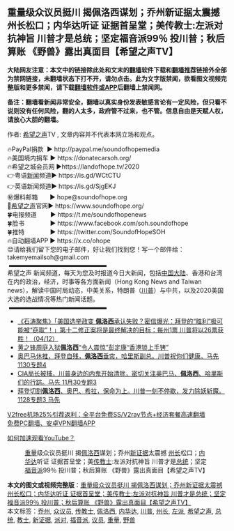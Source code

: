  <h2>重量级众议员挺川  揭佩洛西谋划；乔州新证据太震撼  州长松口；内华达听证 证据首呈堂；美传教士:左派对抗神旨  川普才是总统；坚定福音派99％ 投川普；秋后算账 《野兽》露出真面目【希望之声TV】</h2> <p class="notice"><b>大陆网友注意：本文中的链接除此处和文末的<a href="https://github.com/bannedbook/fanqiang" >翻墙</a>软件下载和<a href="https://github.com/killgcd/justmysocks/blob/master/README.md">翻墙推荐</a>链接外全部为禁网链接，未翻墙状态下打不开，请勿点击。此为文字版禁闻，欲看图文视频完整版和更多禁闻，请下载<a href="https://github.com/bannedbook/fanqiang">翻墙软件或APP</a>后翻墙上禁闻网。</p><p>备注：翻墙看新闻非常安全，翻墙以真实身份发表敏感言论有一定风险，但只看不说则没有任何风险，翻的人太多，政府管不过来，也不管。信息自由是天赋人权，请放心大胆的翻墙。</b></p>  <div class="entry"> <p>作者: <span class='wp_keywordlink_affiliate'><a href="https://www.soundofhope.org" title="希望之声" target="_blank">希望之声</a></span>TV , 文章内容并不代表本网立场和观点。</p> <figure></figure> <p>🔥PayPal捐款   ► http://paypal.me/soundofhopemedia<br /> 🔥美国境内捐车 ► https://donatecarsoh.org/<br /> 🔥希望之城会员网 ►https://landofhope.tv/2020<br /> 👉粤语<span class='wp_keywordlink_affiliate'><a href="https://www.bannedbook.org/" title="新闻">新闻</a></span>频道► https://is.gd/WCtCTU<br /> 👉英语新闻频道► https://is.gd/SjgEKJ<br /> ㊙️爆料邮箱        ► hope@soundofhope.org<br /> 🌸<a href="https://www.bannedbook.org/bnews/tag/%e5%b8%8c%e6%9c%9b%e4%b9%8b%e5%a3%b0/" class="st_tag internal_tag" rel="tag" title="标签 希望之声 下的日志">希望之声</a>官网► https://www.soundofhope.org/<br /> 🍀电报频道        ► https://t.me/soundofhopenews<br /> 🍀脸书               ► https://www.facebook.com/soh.soundofhope<br /> 🍀推特               ► https://twitter.com/SoundofHopeSOH<br /> 🔥自动翻墙APP ► https://x.co/ohope<br /> 😊请给我们留下您的电子邮件，好让我们找到您！写一个邮件给：takemyemailsoh@gmail.com<br />  ▬▬▬▬▬▬▬▬▬▬▬▬▬▬▬▬<br /> 希望之声 新闻频道，每天为您及时报道今日大新闻，包括<span class='wp_keywordlink_affiliate'><a href="https://www.bannedbook.org/" title="中国" target="_blank">中国</a></span><span class='wp_keywordlink_affiliate'><a href="https://www.bannedbook.org/" title="大陆" target="_blank">大陆</a></span>、香港和台湾在内的政治，经济，时事等各方面新闻（Hong Kong News and Taiwan news），解读中国时局动态，中美关系，特朗普（<a href="https://www.bannedbook.org/bnews/tag/%e5%b7%9d%e6%99%ae/" class="st_tag internal_tag" rel="tag" title="标签 川普 下的日志">川普</a>）与中共，以及2020美国大选的选战情况等热门新闻话题。<br />  ▬▬▬▬▬▬▬▬▬▬▬▬▬▬▬▬</p>  <ul class='op-related-articles' title='相关阅读'> <li><a href='https://www.bannedbook.org/bnews/bannedvideo/20201205/1442220.html' target='_blank'>《石涛聚焦》「美国选举政变 <b>佩洛西</b>承认失败？密信爆光：拜登的“胜利”极可能被“窃取”！」第十二修正案将是最终解决的目标：每州1票 川普将以26票获胜！（04/12）</a></li> <li><a href='https://www.bannedbook.org/bnews/cnnews/hknews/20201203/1441431.html' target='_blank'>黄之锋周庭入狱<b>佩洛西</b>“令人震惊”彭定康“香港锁上手铐”</a></li> <li><a href='https://www.bannedbook.org/bnews/bannedvideo/20201201/1440052.html' target='_blank'>奥巴马休推，拜登自残，<b>佩洛西</b>垂帘，哈里斯副总。川普祝你们健康。马先 1130专题4</a></li> <li><a href='https://www.bannedbook.org/bnews/bannedvideo/20201201/1439731.html' target='_blank'>CIA局长被捕，川普身边的内鬼开始清除，密切关注奥巴马、<b>佩洛西</b>、哈里斯们的行踪。马先 11月30专题3</a></li> <li><a href='https://www.bannedbook.org/bnews/bannedvideo/20201128/1439460.html' target='_blank'>拜登切割<b>佩洛西</b>、奥巴、希拉，保命为上。川普一刻不停歇，发力除妖斩魔。1128专题3  马先</a></li> </ul> <p class="texttj"> <a href="https://github.com/bannedbook/fanqiang/wiki/V2ray%E6%9C%BA%E5%9C%BA" target="_blank">V2free机场25%引荐返利：全平台免费SS/V2ray节点+经济套餐高速翻墙</a><br/> <a href="https://github.com/bannedbook/fanqiang/wiki/%E7%A6%81%E9%97%BB%E7%BD%91%E5%AE%89%E5%8D%93%E7%BF%BB%E5%A2%99%E6%96%B0%E9%97%BBAPP" target="_blank">免费PC翻墙、安卓VPN翻墙APP</a></p><p><a href='https://www.bannedbook.org/bnews/topimagenews/20180409/925596.html' target='_blank'>如何加速观看YouTube？ </a></p> <figure class='op-interactive'><figcaption><a href="https://www.bannedbook.org/bnews/tag/%E9%87%8D%E9%87%8F/" class="st_tag internal_tag" rel="tag" title="标签 重量 下的日志">重量</a>级众议员挺川  揭<a href="https://www.bannedbook.org/bnews/tag/%e4%bd%a9%e6%b4%9b%e8%a5%bf/" class="st_tag internal_tag" rel="tag" title="标签 佩洛西 下的日志">佩洛西</a>谋划；乔州<a href="https://www.bannedbook.org/bnews/tag/%E6%96%B0%E8%AF%81%E6%8D%AE/" class="st_tag internal_tag" rel="tag" title="标签 新证据 下的日志">新证据</a>太震撼  <a href="https://www.bannedbook.org/bnews/tag/%E5%B7%9E%E9%95%BF/" class="st_tag internal_tag" rel="tag" title="标签 州长 下的日志">州长</a>松口；<a href="https://www.bannedbook.org/bnews/tag/%E5%86%85%E5%8D%8E%E8%BE%BE/" class="st_tag internal_tag" rel="tag" title="标签 内华达 下的日志">内华达</a>听证 证据首呈堂；美<a href="https://www.bannedbook.org/bnews/tag/%E4%BC%A0%E6%95%99%E5%A3%AB/" class="st_tag internal_tag" rel="tag" title="标签 传教士 下的日志">传教士</a>:左派对抗神旨  川普才是<a href="https://www.bannedbook.org/bnews/tag/%e6%80%bb%e7%bb%9f/" class="st_tag internal_tag" rel="tag" title="标签 总统 下的日志">总统</a>；坚定<a href="https://www.bannedbook.org/bnews/tag/%e7%a6%8f%e9%9f%b3%e6%b4%be/" class="st_tag internal_tag" rel="tag" title="标签 福音派 下的日志">福音派</a>99％ 投川普；秋后算账 《野兽》露出真面目【希望之声TV】</figcaption></figure> </p> <a name='sharetosocial'></a>       <div><b>本文的图文或视频完整版</b>：<a href='https://www.bannedbook.org/bnews/cbnews/20201205/1442225.html'>重量级众议员挺川  揭佩洛西谋划；乔州新证据太震撼  州长松口；内华达听证 证据首呈堂；美传教士:左派对抗神旨  川普才是总统；坚定福音派99％ 投川普；秋后算账 《野兽》露出真面目【希望之声TV】</a></div>  </div><!--END ENTRY--> <div class="postfooter"> <div>本文标签：<a href="https://www.bannedbook.org/bnews/tag/%E4%B9%94%E5%B7%9E/" rel="tag">乔州</a>, <a href="https://www.bannedbook.org/bnews/tag/%E4%BC%97%E8%AE%AE%E5%91%98/" rel="tag">众议员</a>, <a href="https://www.bannedbook.org/bnews/tag/%E4%BC%A0%E6%95%99%E5%A3%AB/" rel="tag">传教士</a>, <a href="https://www.bannedbook.org/bnews/tag/%e4%bd%a9%e6%b4%9b%e8%a5%bf/" rel="tag">佩洛西</a>, <a href="https://www.bannedbook.org/bnews/tag/%E5%86%85%E5%8D%8E%E8%BE%BE/" rel="tag">内华达</a>, <a href="https://www.bannedbook.org/bnews/tag/%e5%b7%9d%e6%99%ae/" rel="tag">川普</a>, <a href="https://www.bannedbook.org/bnews/tag/%E5%B7%9E%E9%95%BF/" rel="tag">州长</a>, <a href="https://www.bannedbook.org/bnews/tag/%e5%b7%a6%e6%b4%be/" rel="tag">左派</a>, <a href="https://www.bannedbook.org/bnews/tag/%e5%b8%8c%e6%9c%9b%e4%b9%8b%e5%a3%b0/" rel="tag">希望之声</a>, <a href="https://www.bannedbook.org/bnews/tag/%e6%80%bb%e7%bb%9f/" rel="tag">总统</a>, <a href="https://www.bannedbook.org/bnews/tag/%E6%95%99%E5%A3%AB/" rel="tag">教士</a>, <a href="https://www.bannedbook.org/bnews/tag/%E6%96%B0%E8%AF%81%E6%8D%AE/" rel="tag">新证据</a>, <a href="https://www.bannedbook.org/bnews/tag/%E6%B4%BE%E5%AF%B9/" rel="tag">派对</a>, <a href="https://www.bannedbook.org/bnews/tag/%e7%a6%8f%e9%9f%b3%e6%b4%be/" rel="tag">福音派</a>, <a href="https://www.bannedbook.org/bnews/tag/%e8%ae%ae%e5%91%98/" rel="tag">议员</a>, <a href="https://www.bannedbook.org/bnews/tag/%E9%87%8D%E9%87%8F/" rel="tag">重量</a>, <a href="https://www.bannedbook.org/bnews/tag/%E9%87%8E%E5%85%BD/" rel="tag">野兽</a></div>  </div><!--END POSTFOOTER--> 